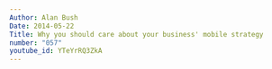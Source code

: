 ```yaml
---
Author: Alan Bush
Date: 2014-05-22
Title: Why you should care about your business' mobile strategy
number: "057"
youtube_id: YTeYrRQ3ZkA
---
```



